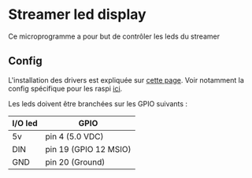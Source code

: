 # Streamer led display
Ce microprogramme a pour but de contrôler les leds du streamer

## Config
L'installation des drivers est expliquée sur [cette page](https://github.com/adafruit/Adafruit_CircuitPython_NeoPixel?tab=readme-ov-file).
Voir notamment la config spécifique pour les raspi [ici](https://github.com/adafruit/Adafruit_CircuitPython_NeoPixel?tab=readme-ov-file).

Les leds doivent être branchées sur les GPIO suivants :

|I/O led|GPIO                 |
|-------|---------------------|
|5v     |pin 4 (5.0 VDC)      |
|DIN    |pin 19 (GPIO 12 MSIO)|
|GND    |pin 20 (Ground)      |